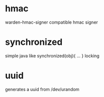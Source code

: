 hmac
====
warden-hmac-signer compatible hmac signer


synchronized
============
simple java like synchronized(obj){ ... } locking


uuid
============
generates a uuid from /dev/urandom

